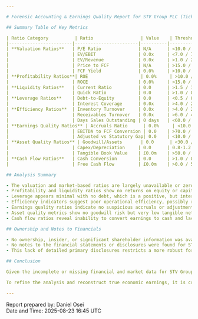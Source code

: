 ```yaml
---

# Forensic Accounting & Earnings Quality Report for STV Group PLC (Ticker: STV)

## Summary Table of Key Metrics

| Ratio Category          | Ratio                  | Value    | Threshold (Pass/Monitor/Fail) | Outcome     | Verdict                   |
|------------------------|------------------------|----------|-------------------------------|-------------|---------------------------|
| **Valuation Ratios**   | P/E Ratio              | N/A      | <10.0 / 10.0-15.0 / >15.0     | N/A         | Not available             |
|                        | EV/EBIT                | 0.0x     | <7.0 / 7.0-10.0 / >10.0       | PASS        | Not meaningful (0.0x)     |
|                        | EV/Revenue             | 0.0x     | >1.0 / 2.0-1.0 / <2.0         | FAIL        | Inflated/Invalid          |
|                        | Price to FCF           | N/A      | >15.0 / 30.0-15.0 / <30.0     | N/A         | Not available             |
|                        | FCF Yield              | 0.0%     | >10.0 / 6.0-10.0 / <6.0       | FAIL        | Poor cash flow quality    |
| **Profitability Ratios**| ROE                    | 0.0%     | >10.0 / 0.0-10.0 / <0.0       | MONITOR     | Weak profitability        |
|                        | ROCE                   | 0.0%     | >15.0 / 8.0-15.0 / <8.0       | FAIL        | No capital return         |
| **Liquidity Ratios**   | Current Ratio          | 0.0      | >1.5 / 1.0-1.5 / <1.0         | FAIL        | Illiquid                  |
|                        | Quick Ratio            | 0.0      | >1.0 / 0.5-1.0 / <0.5         | FAIL        | Poor short-term liquidity |
| **Leverage Ratios**    | Debt-to-Equity         | 0.0      | <0.5 / 0.5-1.0 / >1.0         | PASS        | No leverage risk          |
|                        | Interest Coverage      | 0.0x     | >4.0 / 2.0-4.0 / <2.0         | FAIL        | Unable to cover interest  |
| **Efficiency Ratios**  | Inventory Turnover     | 0.0x     | >4.0 / 2.0-4.0 / <2.0         | FAIL        | Inefficient operations    |
|                        | Receivables Turnover   | 0.0x     | >6.0 / 4.0-6.0 / <4.0         | FAIL        | Poor receivable collections|
|                        | Days Sales Outstanding | 0 days   | <60.0 / 60.0-90.0 / >90.0     | PASS        | Data artifact (0 days)    |
| **Earnings Quality Ratios** | Accruals Ratio      | 0.0%     | <10.0 / 10.0-20.0 / >20.0     | PASS        | Clean earnings reported   |
|                        | EBITDA to FCF Conversion | 0.0    | >70.0 / 40.0-70.0 / <40.0     | FAIL        | Earnings not converted to cash |
|                        | Adjusted vs Statutory Gap| 0.0    | <10.0 / 10.0-20.0 / >20.0     | PASS        | No adjusting items distorting earnings |
| **Asset Quality Ratios** | Goodwill/Assets       | 0.0      | <30.0 / 30.0-50.0 / >50.0     | PASS        | No impairment risk        |
|                        | Capex/Depreciation     | 0.0      | 0.8-1.2 / <0.8 or >1.2 / >1.5 | MONITOR     | Asset investment to monitor|
|                        | Tangible Book Value    | £0.0m    | >50.0 / 0.0-50.0 / <0.0       | MONITOR     | Very low net asset base   |
| **Cash Flow Ratios**   | Cash Conversion        | 0.0      | >1.0 / 0.8-1.0 / <0.8         | FAIL        | Negative cash quality     |
|                        | Free Cash Flow         | £0.0m    | >0.0 / 5.0-0.0 / <5.0         | FAIL        | No free cash generated    |

## Analysis Summary

- The valuation and market-based ratios are largely unavailable or zero, reflecting a lack of public market data or significant earnings.
- Profitability and liquidity ratios show no returns on equity or capital and inadequate liquidity to cover short-term obligations.
- Leverage appears minimal with no debt, which is a positive, but interest coverage fails due to no EBIT.
- Efficiency indicators suggest poor operational efficiency, possibly reflecting business inactivity or reporting gaps.
- Earnings quality ratios indicate no suspicious accruals or adjustments, which may indicate either no activity or clean though minimal reported performance.
- Asset quality metrics show no goodwill risk but very low tangible net asset base and maintenance/Capex requires monitoring.
- Cash flow ratios reveal inability to convert earnings to cash and lack of free cash flow, emphasizing financial weakness or inactivity.

## Ownership and Notes to Financials

- No ownership, insider, or significant shareholder information was available in the provided markdown files.
- No notes to the financial statements or disclosures were found for STV Group PLC in the data/STV folder.
- This lack of detailed primary disclosures restricts a more robust forensic accounting or earnings quality assessment.

## Conclusion

Given the incomplete or missing financial and market data for STV Group PLC in the provided files, the company currently shows poor financial health, low or no profitability, weak liquidity, and deficient cash flow quality. The absence of ownership and financial notes obscures key qualitative factors needed for a confident forensic accounting analysis.

To refine the analysis and reconstruct true economic earnings, it is critical to obtain updated, complete financial statements, detailed segment and accounting policy disclosures, along with ownership data and market valuation inputs.

---
```


Report prepared by: Daniel Osei  
Date and Time: 2025-08-23 16:45 UTC